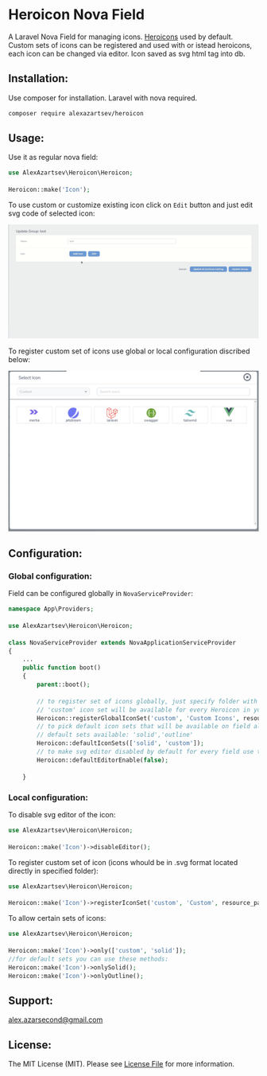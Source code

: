 # Heroicon Nova Field

A Laravel Nova Field for managing icons. [Heroicons](https://heroicons.com/) used by default.
Custom sets of icons can be registered and used with or istead heroicons, each icon can be changed via editor. Icon saved as svg html tag into db.

## Installation:

Use composer for installation. Laravel with nova required.

```bash
composer require alexazartsev/heroicon
```

## Usage:

Use it as regular nova field:

```php
use AlexAzartsev\Heroicon\Heroicon;

Heroicon::make('Icon');
```

To use custom or customize existing icon click on `Edit` button and just edit svg code of selected icon:

<img src="screenshots/custom_icon.gif" width="800">

To register custom set of icons use global or local configuration discribed below:

<img src="screenshots/custom_set.png" width="800">

## Configuration:

### Global configuration:

Field can be configured globally in `NovaServiceProvider`:

```php
namespace App\Providers;

use AlexAzartsev\Heroicon\Heroicon;

class NovaServiceProvider extends NovaApplicationServiceProvider
{
    ...
    public function boot()
    {
        parent::boot();
        
        // to register set of icons globally, just specify folder with svg icons like this:
        // 'custom' icon set will be available for every Heroicon in your app
        Heroicon::registerGlobalIconSet('custom', 'Custom Icons', resource_path('img/icons'));
        // to pick default icon sets that will be available on field all over app use this:
        // default sets available: 'solid','outline'
        Heroicon::defaultIconSets(['solid', 'custom']);
        // to make svg editor disabled by default for every field use this:
        Heroicon::defaultEditorEnable(false);

    }
```

### Local configuration:

To disable svg editor of the icon:

```php
use AlexAzartsev\Heroicon\Heroicon;

Heroicon::make('Icon')->disableEditor();
```

To register custom set of icon (icons whould be in .svg format located directly in specified folder):

```php
use AlexAzartsev\Heroicon\Heroicon;

Heroicon::make('Icon')->registerIconSet('custom', 'Custom', resource_path('img/icons'));
```

To allow certain sets of icons:

```php
use AlexAzartsev\Heroicon\Heroicon;

Heroicon::make('Icon')->only(['custom', 'solid']);
//for default sets you can use these methods:
Heroicon::make('Icon')->onlySolid();
Heroicon::make('Icon')->onlyOutline();
```

## Support:

alex.azarsecond@gmail.com

## License:

The MIT License (MIT). Please see [License File](LICENSE) for more information.
